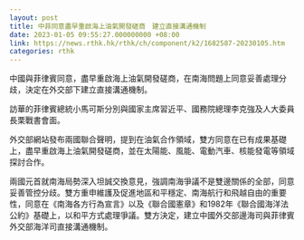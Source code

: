 ```yaml
---
layout: post
title: 中菲同意盡早重啟海上油氣開發磋商　建立直接溝通機制
date: 2023-01-05 09:55:27.000000000 +08:00
link: https://news.rthk.hk/rthk/ch/component/k2/1682587-20230105.htm
categories: rthk
---
```


中國與菲律賓同意，盡早重啟海上油氣開發磋商，在南海問題上同意妥善處理分歧，決定在外交部下建立直接溝通機制。

訪華的菲律賓總統小馬可斯分別與國家主席習近平、國務院總理李克強及人大委員長栗戰書會面。

外交部網站發布兩國聯合聲明，提到在油氣合作領域，雙方同意在已有成果基礎上，盡早重啟海上油氣開發磋商，並在太陽能、風能、電動汽車、核能發電等領域探討合作。

兩國元首就南海局勢深入坦誠交換意見，強調南海爭議不是雙邊關係的全部，同意妥善管控分歧。雙方重申維護及促進地區和平穩定、南海航行和飛越自由的重要性，同意在《南海各方行為宣言》以及《聯合國憲章》和1982年《聯合國海洋法公約》基礎上，以和平方式處理爭議。雙方決定，建立中國外交部邊海司與菲律賓外交部海洋司直接溝通機制。
